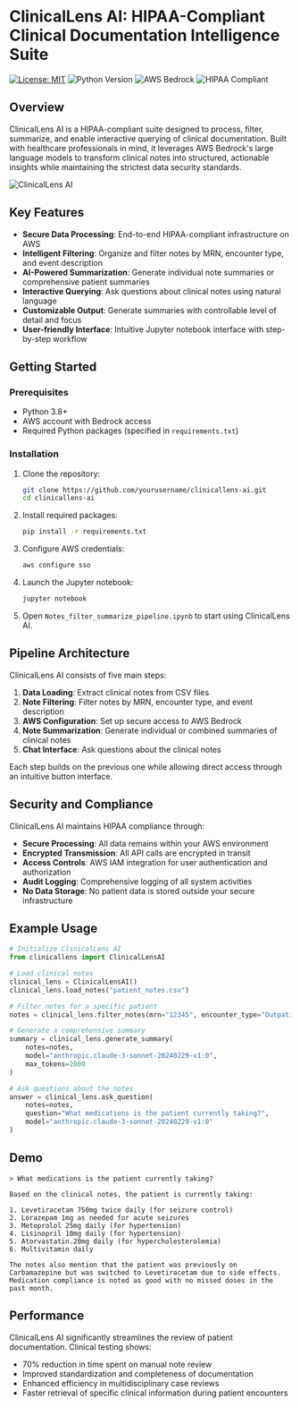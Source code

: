 # ClinicalLens AI: HIPAA-Compliant Clinical Documentation Intelligence Suite

[![License: MIT](https://img.shields.io/badge/License-MIT-yellow.svg)](https://opensource.org/licenses/MIT)
![Python Version](https://img.shields.io/badge/python-3.8+-blue.svg)
![AWS Bedrock](https://img.shields.io/badge/AWS-Bedrock-orange.svg)
![HIPAA Compliant](https://img.shields.io/badge/HIPAA-Compliant-green.svg)

## Overview

ClinicalLens AI is a HIPAA-compliant suite designed to process, filter, summarize, and enable interactive querying of clinical documentation. Built with healthcare professionals in mind, it leverages AWS Bedrock's large language models to transform clinical notes into structured, actionable insights while maintaining the strictest data security standards.

![ClinicalLens AI](https://placekitten.com/1000/400)

## Key Features

- **Secure Data Processing**: End-to-end HIPAA-compliant infrastructure on AWS
- **Intelligent Filtering**: Organize and filter notes by MRN, encounter type, and event description
- **AI-Powered Summarization**: Generate individual note summaries or comprehensive patient summaries
- **Interactive Querying**: Ask questions about clinical notes using natural language
- **Customizable Output**: Generate summaries with controllable level of detail and focus
- **User-friendly Interface**: Intuitive Jupyter notebook interface with step-by-step workflow

## Getting Started

### Prerequisites

- Python 3.8+
- AWS account with Bedrock access
- Required Python packages (specified in `requirements.txt`)

### Installation

1. Clone the repository:
   ```bash
   git clone https://github.com/yourusername/clinicallens-ai.git
   cd clinicallens-ai
   ```

2. Install required packages:
   ```bash
   pip install -r requirements.txt
   ```

3. Configure AWS credentials:
   ```bash
   aws configure sso
   ```

4. Launch the Jupyter notebook:
   ```bash
   jupyter notebook
   ```

5. Open `Notes_filter_summarize_pipeline.ipynb` to start using ClinicalLens AI.

## Pipeline Architecture

ClinicalLens AI consists of five main steps:

1. **Data Loading**: Extract clinical notes from CSV files
2. **Note Filtering**: Filter notes by MRN, encounter type, and event description
3. **AWS Configuration**: Set up secure access to AWS Bedrock
4. **Note Summarization**: Generate individual or combined summaries of clinical notes
5. **Chat Interface**: Ask questions about the clinical notes

Each step builds on the previous one while allowing direct access through an intuitive button interface.

## Security and Compliance

ClinicalLens AI maintains HIPAA compliance through:

- **Secure Processing**: All data remains within your AWS environment
- **Encrypted Transmission**: All API calls are encrypted in transit
- **Access Controls**: AWS IAM integration for user authentication and authorization
- **Audit Logging**: Comprehensive logging of all system activities
- **No Data Storage**: No patient data is stored outside your secure infrastructure

## Example Usage

```python
# Initialize ClinicalLens AI
from clinicallens import ClinicalLensAI

# Load clinical notes
clinical_lens = ClinicalLensAI()
clinical_lens.load_notes("patient_notes.csv")

# Filter notes for a specific patient
notes = clinical_lens.filter_notes(mrn="12345", encounter_type="Outpatient")

# Generate a comprehensive summary
summary = clinical_lens.generate_summary(
    notes=notes,
    model="anthropic.claude-3-sonnet-20240229-v1:0",
    max_tokens=2000
)

# Ask questions about the notes
answer = clinical_lens.ask_question(
    notes=notes,
    question="What medications is the patient currently taking?",
    model="anthropic.claude-3-sonnet-20240229-v1:0"
)
```

## Demo

```
> What medications is the patient currently taking?

Based on the clinical notes, the patient is currently taking:

1. Levetiracetam 750mg twice daily (for seizure control)
2. Lorazepam 1mg as needed for acute seizures
3. Metoprolol 25mg daily (for hypertension)
4. Lisinopril 10mg daily (for hypertension)
5. Atorvastatin.20mg daily (for hypercholesterolemia)
6. Multivitamin daily

The notes also mention that the patient was previously on Carbamazepine but was switched to Levetiracetam due to side effects. Medication compliance is noted as good with no missed doses in the past month.
```

## Performance

ClinicalLens AI significantly streamlines the review of patient documentation. Clinical testing shows:

- 70% reduction in time spent on manual note review
- Improved standardization and completeness of documentation 
- Enhanced efficiency in multidisciplinary case reviews
- Faster retrieval of specific clinical information during patient encounters
